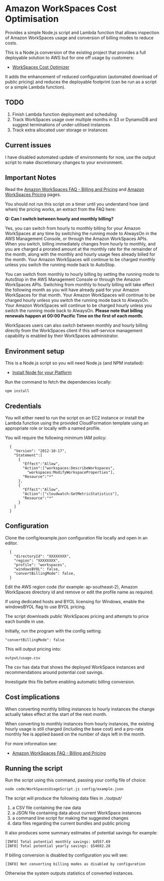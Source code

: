 # Amazon WorkSpaces Cost Optimisation

Provides a simple Node.js script and Lambda function that allows inspection of Amazon WorkSpaces usage and conversion of billing modes to reduce costs.

This is a Node.js conversion of the existing project that provides a full deployable solution to AWS but for one off usage by customers:

- [WorkSpaces Cost Optimizer](https://docs.aws.amazon.com/solutions/latest/workspaces-cost-optimizer/welcome.html)

It adds the enhancement of reduced configuration (automated download of public pricing) and reduces the deployable footprint (can be run as a script or a simple Lambda function).

## TODO

1. Finish Lambda function deployment and scheduling
2. Track WorkSpaces usage over multiple months in S3 or DynamoDB and suggest terminations of under-utilised instances
3. Track extra allocated user storage or instances

## Current issues

I have disabled automated update of environments for now, use the output script to make discretionary changes to your environment.

## Important Notes

Read the [Amazon WorkSpaces FAQ - Billing and Pricing](https://aws.amazon.com/workspaces/faqs/#Billing_and_Pricing) and [Amazon WorkSpaces Pricing](https://aws.amazon.com/workspaces/pricing/) pages.

You should not run this script on a timer until you understand how (and when) the pricing works, an extract from the FAQ here:

**Q: Can I switch between hourly and monthly billing?**

Yes, you can switch from hourly to monthly billing for your Amazon WorkSpaces at any time by switching the running mode to AlwaysOn in the AWS Management Console, or through the Amazon WorkSpaces APIs. When you switch, billing immediately changes from hourly to monthly, and you are charged a prorated amount at the monthly rate for the remainder of the month, along with the monthly and hourly usage fees already billed for the month. Your Amazon WorkSpaces will continue to be charged monthly unless you switch the running mode back to AutoStop.

You can switch from monthly to hourly billing by setting the running mode to AutoStop in the AWS Management Console or through the Amazon WorkSpaces APIs. Switching from monthly to hourly billing will take effect the following month as you will have already paid for your Amazon WorkSpaces for that month. Your Amazon WorkSpaces will continue to be charged hourly unless you switch the running mode back to AlwaysOn. Your Amazon WorkSpaces will continue to be charged hourly unless you switch the running mode back to AlwaysOn. **Please note that billing renewals happen at 00:00 Pacific Time on the first of each month.**

WorkSpaces users can also switch between monthly and hourly billing directly from the WorkSpaces client if this self-service management capability is enabled by their WorkSpaces administrator.

## Environment setup

This is a Node.js script so you will need Node.js (and NPM installed):

- [Install Node for your Platform](https://nodejs.org/en/download/)

Run the command to fetch the dependencies locally:

	npm install

## Credentials

You will either need to run the script on an EC2 instance or install the Lambda function using the provided CloudFormation template using an appropriate role or locally with a named profile.

You will require the following minimum IAM policy:

	  {
	    "Version": "2012-10-17",
	    "Statement":[
	      {
	        "Effect":"Allow",
	        "Action":["workspaces:DescribeWorkspaces",
	          "workspaces:ModifyWorkspaceProperties"],
	        "Resource":"*"
	      },
	      {
	        "Effect":"Allow",
	        "Action":["cloudwatch:GetMetricStatistics"],
	        "Resource":"*"
	      }
	    ]
	  }
 
## Configuration

Clone the config/example.json configuration file locally and open in an editor.

	  {
	    "directoryId": "XXXXXXXX",
	    "region": "XXXXXXXX",
	    "profile": "workspaces",
	    "windowsBYOL": false,
	    "convertBillingMode": false,
	  }
  
Edit the AWS region code (for example: ap-southeast-2), Amazon WorkSpaces directory id and remove or edit the profile name as required.

If using dedicated hosts and BYOL licensing for Windows, enable the windowsBYOL flag to use BYOL pricing.

The script downloads public WorkSpaces pricing and attempts to price each bundle in use.

Initially, run the program with the config setting:

	"convertBillingMode": false

This will output pricing into:

	output/usage.csv
  
The csv has data that shows the deployed WorkSpace instances and recommendations around potential cost savings.

Investigate this file before enabling automatic billing conversion.

## Cost implications

When converting monthly billing instances to hourly instances the change actually takes effect at the start of the next month.

When converting to monthly instances from hourly instances, the existing hourly usage is still charged (including the base cost) and a pro-rata monthly fee is applied based on the number of days left in the month.

For more information see:

- [Amazon WorkSpaces FAQ - Billing and Pricing](https://aws.amazon.com/workspaces/faqs/#Billing_and_Pricing)

## Running the script

Run the script using this command, passing your config file of choice:

	node code/WorkSpacesUsageScript.js config/example.json

The script will produce the following data files in *./output/*

1. a CSV file containing the raw data
2. a JSON file containing data about current WorkSpace instances
3. a command line script for making the suggested changes
4. data files regarding the current bundles and public pricing

It also produces some summary estimates of potential savings for example:

	[INFO] Total potential monthly savings: $4557.69
	[INFO] Total potential yearly savings: $54692.28
  
If billing conversion is disabled by configuration you will see:

	[INFO] Not converting billing modes as disabled by configuration
  
Otherwise the system outputs statistics of converted instances.
